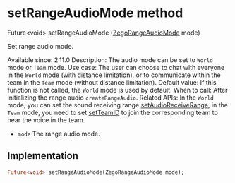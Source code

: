 


# setRangeAudioMode method








Future&lt;void> setRangeAudioMode
([ZegoRangeAudioMode](../../zego_uikit_prebuilt_live_audio_room/ZegoRangeAudioMode.md) mode)





<p>Set range audio mode.</p>
<p>Available since: 2.11.0
Description: The audio mode can be set to <code>World</code> mode or <code>Team</code> mode.
Use case: The user can choose to chat with everyone in the <code>World</code> mode (with distance limitation), or to communicate within the team in the <code>Team</code> mode (without distance limitation).
Default value: If this function is not called, the <code>World</code> mode is used by default.
When to call: After initializing the range audio <code>createRangeAudio</code>.
Related APIs: In the <code>World</code> mode, you can set the sound receiving range <a href="../../zego_uikit_prebuilt_live_audio_room/ZegoRangeAudio/setAudioReceiveRange.md">setAudioReceiveRange</a>, in the <code>Team</code> mode, you need to set <a href="../../zego_uikit_prebuilt_live_audio_room/ZegoRangeAudio/setTeamID.md">setTeamID</a> to join the corresponding team to hear the voice in the team.</p>
<ul>
<li><code>mode</code> The range audio mode.</li>
</ul>



## Implementation

```dart
Future<void> setRangeAudioMode(ZegoRangeAudioMode mode);
```







